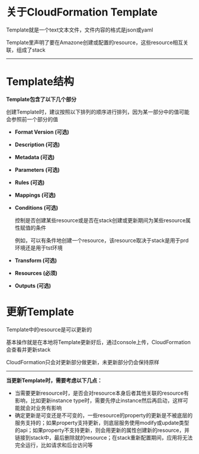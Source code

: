 # **关于CloudFormation Template**

Template就是一个text文本文件，文件内容的格式是json或yaml

Template里声明了要在Amazone创建或配置的resource，这些resource相互关联，组成了stack

------

# Template结构

**Template包含了以下几个部分**

创建Template时，建议按照以下排列的顺序进行排列，因为某一部分中的值可能会参照前一个部分的值

- **Format Version (可选)**

- **Description (可选)**

- **Metadata (可选)**

- **Parameters (可选)**

- **Rules (可选)**

- **Mappings (可选)**

- **Conditions (可选)**

  控制是否创建某些resource或是否在stack创建或更新期间为某些resource属性赋值的条件

  例如，可以有条件地创建一个resource，该resource取决于stack是用于prd环境还是用于tst环境

- **Transform (可选)**

- **Resources (必须)**

- **Outputs (可选)**

# 更新Template

Template中的resource是可以更新的

基本操作就是在本地将Template更新好后，通过console上传，CloudFormation会查看并更新stack

CloudFormation只会对更新部分做更新，未更新部分仍会保持原样

------

**当更新Template时，需要考虑以下几点：**

- 当需要更新resource时，是否会对resource本身后者其他关联的resource有影响，比如更新instance type时，需要先停止instance然后再启动，这样可能就会对业务有影响
- 确定更新是可变还是不可变的，一些resource的property的更新是不被底层的服务支持的；如果property支持更新，则底层服务使用modify或update类型的api；如果property不支持更新，则会用更新的属性创建新的resource，并链接到stack中，最后删除就的resource；在stack重新配置期间，应用将无法完全运行，比如请求和后台访问等
